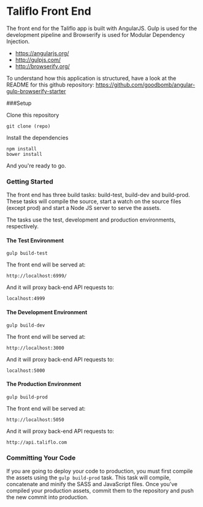 # Taliflo Front End

The front end for the Taliflo app is built with AngularJS. Gulp is used for the development pipeline and Browserify is used for Modular Dependency Injection.

- https://angularjs.org/
- http://gulpjs.com/
- http://browserify.org/

To understand how this application is structured, have a look at the README for this github repository: https://github.com/goodbomb/angular-gulp-browserify-starter

###Setup

Clone this repository

```
git clone (repo)
```

Install the dependencies

```
npm install
bower install
```

And you're ready to go.

### Getting Started

The front end has three build tasks: build-test, build-dev and build-prod.  These tasks will compile the source, start a watch on the source files (except prod) and start a Node JS server to serve the assets.

The tasks use the test, development and production environments, respectively.

#### The Test Environment

```
gulp build-test
```

The front end will be served at:

```
http://localhost:6999/
```

And it will proxy back-end API requests to:

```
localhost:4999
```

#### The Development Environment

```
gulp build-dev
```

The front end will be served at:

```
http://localhost:3000
```

And it will proxy back-end API requests to:

```
localhost:5000
```

#### The Production Environment

```
gulp build-prod
```

The front end will be served at:

```
http://localhost:5050
```

And it will proxy back-end API requests to:

```
http://api.taliflo.com
```

### Committing Your Code

If you are going to deploy your code to production, you must first compile the assets using the ```gulp build-prod``` task.  This task will compile, concatenate and minify the SASS and JavaScript files.  Once you've compiled your production assets, commit them to the repository and push the new commit into production.
